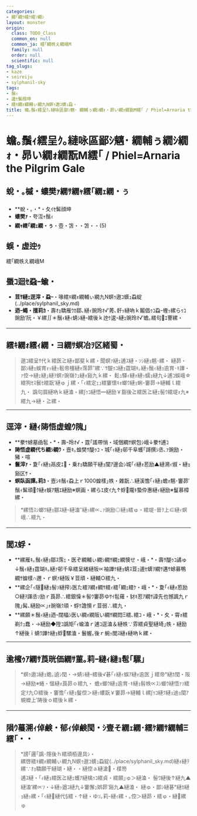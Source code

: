 ```yaml
---
categories:
- 繝｢繝ｳ繧ｹ繧ｿ繝ｼ
layout: monster
origin:
  class: TODO_Class
  common_en: null
  common_ja: 繧｢繝帙え繝峨Μ
  family: null
  order: null
  scientific: null
tag_slugs:
- kaze
- seireiju
- sylphanil-sky
tags:
- 鬚ｨ
- 邊ｾ髴顔坤
- 繧ｷ繝ｫ繝輔ぃ繝九Ν螟ｩ遨ｺ蠎ｭ蝨・
title: 蟾｡鬚ｨ繧呈ｸ｡縺咏區鄙ｼ魑･ 繝輔ぅ繝ｼ繝ｫ・昴い繝ｫ繝翫Μ繧｢ / Phiel=Arnaria the Pilgrim Gale
---
```


# 蟾｡鬚ｨ繧呈ｸ｡縺咏區鄙ｼ魑･ 繝輔ぅ繝ｼ繝ｫ・昴い繝ｫ繝翫Μ繧｢ / Phiel=Arnaria the Pilgrim Gale

## 蛻・｡槭・螻樊ｧ繝ｻ繝ｬ繧｢繝ｪ繝・ぅ
* **蛻・｡・*・夂ｲｾ髴顔坤  
* **螻樊ｧ**・夸沍ｬ鬚ｨ  
* **繝ｬ繧｢繝ｪ繝・ぅ**・壺・笘・・笘・・(5)

## 蜈・虚迚ｩ
繧｢繝帙え繝峨Μ

## 蜃ｺ迴ｾ蝨ｰ蝓・
* **荳ｻ縺ｪ逕滓・蝨ｰ**・喙繧ｷ繝ｫ繝輔ぃ繝九Ν螟ｩ遨ｺ蠎ｭ蝨綻(../place/sylphanil_sky.md)  
* **迺ｰ蠅・擅莉ｶ**・壽ｵｮ驕雁ｳｶ鄒､縺ｨ豌玲ｵ√′莠､骭ｯ縺吶ｋ鬮倡ｩｺ蝨ｰ蟶ｯ縲らｩｺ豌励′阮・￥縲∬＊鬚ｨ縺ｨ蜻ｼ縺ｰ繧後ｋ迚ｹ逡ｰ縺ｪ豌玲ｵ√′蟾｡繧句ｴ謇縲・

---

## 繧ｷ繝ｫ繧ｨ繝・ヨ繝ｻ螟冶ｦ区緒蜀・
> 遨ｺ繧呈ｻ代ｋ繧医≧縺ｫ鄙斐ｋ縲・聞螟ｧ縺ｪ逋ｽ縺・ｿｼ縺ｮ魑･縲・ 
> 縺昴・鄙ｼ縺ｮ蜈育ｫｯ縺ｯ髱帝橿縺ｫ霈昴″縲∵ｻ醍ｩｺ縺ｮ霆瑚ｷ｡縺ｯ鬚ｨ縺ｮ逾育･ｷ譁・ｧ倥→縺ｪ縺｣縺ｦ螟ｧ豌嶺ｸｭ縺ｫ谿九ｋ縲・ 
> 鬆ｭ驛ｨ縺ｫ縺ｯ蠕ｮ縺九↓逋ｺ蜈峨☆繧狗ｾｽ鬟ｾ繧翫′縺ゅｊ縲・｢ｨ繧定ｪｭ繧窶懷ｷｫ螂ｳ縺ｮ蜊ｰ窶昴→縺輔ｌ繧九・ 
> 譌句屓縺吶ｋ縺溘・縲∫ｩｺ縺悟━縺励￥豁後≧繧医≧縺ｪ髻ｳ繧堤ｫ九※繧九→縺・≧縲・

---

## 逕滓・縺ｨ陦悟虚蝗ｳ隗｣
* **豢ｻ蜍墓凾髢・*・壽ｰ玲ｵ√・霆｢謠帶悄・域悃繝ｻ螟包ｼ峨↓豢ｻ逋ｺ  
* **陦悟虚繝代ち繝ｼ繝ｳ**・壼ｷ｡蝗樊ｻ醍ｩｺ・城｢ｨ縺ｮ邨千阜蠖｢謌撰ｼ丞､ｧ豌励・豬・喧  
* **鬟滓ｧ**・夐｢ｨ縺ｮ鬲皮ｴ・乗ｵｮ驕願干縺ｮ闃ｱ邊会ｼ城｢ｨ縺ｫ荵励▲縺溯ｨ俶・縺ｮ谿区ｻ・ 
* **螟臥函譚｡莉ｶ**・壼ｼｷ鬚ｨ蝨上ｒ1000蝗樣｣帙・雜翫∴縺溪憺｢ｨ縺ｮ蟾ｫ魑･窶昴′鬚ｨ髴頑ｸ縺ｫ蜈ｱ魑ｴ縺励※螟画・縲らｴ皮ｲ九↑蜉隴ｷ蟄伜惠縺ｨ縺励※鬘慕樟縲・

> *縲悟ｽｼ螂ｳ縺ｮ鄒ｽ縺ｰ縺溘″縺ｯ縲∝､ｧ豌励◎縺ｮ繧ゅ・繧堤･晉ｦ上∈縺ｨ螟峨∴繧九・

---

## 閭ｽ蜉・
* **縲雁ｷ｡鬚ｨ縺ｮ鄒ｽ霈ｪ・医ぞ繝輔ぃ繝ｼ繝ｻ繝ｪ繝懊せ・峨・*・壽ｻ醍ｩｺ譎ゅ↓鬚ｨ縺ｮ霆瑚ｷ｡縺ｧ邨千阜繧呈緒縺阪∝袖譁ｹ縺ｮ蜻ｽ荳ｭ邊ｾ蠎ｦ繝ｻ遘ｻ蜍募鴨繝ｻ蝗樣∩邇・ｒ螟ｧ縺阪￥荳頑・縺輔○繧九・ 
* **縲企｢ｨ隧縺ｮ髻ｿ縺搾ｼ医た繧ｦ繝ｫ繝ｻ繧ｨ繧｢繝ｪ繧ｹ・峨・*・夐｢ｨ縺ｫ荵励○縺ｦ諢丞ｿ励ｒ莨昴∴繧銀懆＊髻ｳ窶昴ゆｻｲ髢薙・豺ｷ荵ｱ繝ｻ諱先也憾諷九ｒ隗｣髯､縺励∝｣ｫ豌嶺ｸ頑・蜉ｹ譫懊ｒ荳弱∴繧九・ 
* **縲願＊鬚ｨ縺ｮ迺ｰ闊橸ｼ医い繝ｫ繝阪い繝ｻ繝悶Ξ繧､繧ｺ・峨・*・夊・霄ｫ繧剃ｸｭ蠢・→縺励◆陞ｺ譌矩｢ｨ蝓溘ｒ逋ｺ逕溘＆縺帙∵雰繧貞聖縺埼｣帙・縺励↑縺後ｉ蜻ｳ譁ｹ縺ｮ蜉騾溘・鬟幄｡後ｒ蜿ｯ閭ｽ縺ｫ縺吶ｋ縲・

---

## 逾櫁ｩｱ繝ｻ莨晄価繝ｻ菫｡莉ｰ縺ｨ縺ｮ髢｢騾｣
> *螟ｩ遨ｺ縺ｮ蟾｡遉ｼ閠・→蜻ｼ縺ｰ繧後√碁｢ｨ縺ｨ蜈ｱ縺ｫ逾医ｊ繧帝°縺ｶ閠・阪→縺励※蜷・慍縺ｫ莨昴ｏ繧九・ 
> 蟾ｫ螂ｳ縺ｮ逾育･ｷ縺ｮ髫帙∝ｽｼ螂ｳ縺悟ｧｿ繧定ｦ九○繧後・窶憺｢ｨ縺ｮ鬘倥＞縺ｯ螻翫￥窶昴→縺輔ｌ縲∫ｩｺ縺ｸ縺ｮ迪ｮ闃ｱ蜆蠑上′陦後ｏ繧後ｋ縲・

---

## 隕ｳ蟇溯ｨ倬鹸・郁ｨ倬鹸閠・ｼ壹そ繝ｪ繝･繧ｹ繝ｻ繝輔Ξ繧｢・・

> *謗｢邏｢譌･隱後ｈ繧頑栢邊具ｼ・  
> 縲啓繧ｷ繝ｫ繝輔ぃ繝九Ν螟ｩ遨ｺ蠎ｭ蝨綻(../place/sylphanil_sky.md)縺ｫ縺ｦ縲∵ｵｮ驕願干縺瑚・縺・・縺倥ａ縺滄・楳笏  
> 逋ｽ縺・｢ｨ縺ｮ繧医≧縺ｪ蠖ｱ縺檎ｩｺ繧貞・繧願｣ゅ＞縺溘・ 
> 髻ｳ縺後↑縺九▲縺溘′縲∝ｿ・↓縺ｯ遒ｺ縺九↓窶懈ｭ娯昴′谿九▲縺溘・ 
> 縺ゅ・鄙ｼ縺碁°縺ｶ縺ｮ縺ｯ縲・｢ｨ縺縺代§繧・↑縺・ゆｿ｡莉ｰ縺ｨ縲・｡倥＞縺昴・繧ゅ・縺縲ゅ